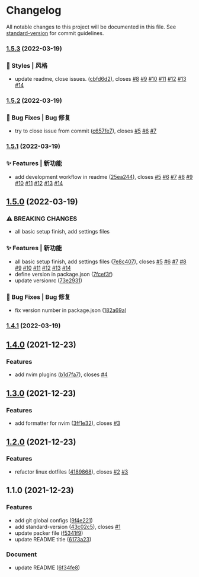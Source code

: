 # Changelog

All notable changes to this project will be documented in this file. See [standard-version](https://github.com/conventional-changelog/standard-version) for commit guidelines.

### [1.5.3](https://github.com/wancocoding/dotfiles/compare/v1.5.2...v1.5.3) (2022-03-19)


### 💄 Styles | 风格

* update readme, close issues. ([cbfd6d2](https://github.com/wancocoding/dotfiles/commit/cbfd6d25a45ddaae0708d71aab69e3c11b436002)), closes [#8](https://github.com/wancocoding/dotfiles/issues/8) [#9](https://github.com/wancocoding/dotfiles/issues/9) [#10](https://github.com/wancocoding/dotfiles/issues/10) [#11](https://github.com/wancocoding/dotfiles/issues/11) [#12](https://github.com/wancocoding/dotfiles/issues/12) [#13](https://github.com/wancocoding/dotfiles/issues/13) [#14](https://github.com/wancocoding/dotfiles/issues/14)

### [1.5.2](https://github.com/wancocoding/dotfiles/compare/v1.5.1...v1.5.2) (2022-03-19)


### 🐛 Bug Fixes | Bug 修复

* try to close issue from commit ([c657fe7](https://github.com/wancocoding/dotfiles/commit/c657fe756c26447428d287b2f361370b14b5758a)), closes [#5](https://github.com/wancocoding/dotfiles/issues/5) [#6](https://github.com/wancocoding/dotfiles/issues/6) [#7](https://github.com/wancocoding/dotfiles/issues/7)

### [1.5.1](https://github.com/wancocoding/dotfiles/compare/v1.5.0...v1.5.1) (2022-03-19)


### ✨ Features | 新功能

* add development workflow in readme ([25ea244](https://github.com/wancocoding/dotfiles/commit/25ea24423490bc81d878844bceb6924c7e499bd5)), closes [#5](https://github.com/wancocoding/dotfiles/issues/5) [#6](https://github.com/wancocoding/dotfiles/issues/6) [#7](https://github.com/wancocoding/dotfiles/issues/7) [#8](https://github.com/wancocoding/dotfiles/issues/8) [#9](https://github.com/wancocoding/dotfiles/issues/9) [#10](https://github.com/wancocoding/dotfiles/issues/10) [#11](https://github.com/wancocoding/dotfiles/issues/11) [#12](https://github.com/wancocoding/dotfiles/issues/12) [#13](https://github.com/wancocoding/dotfiles/issues/13) [#14](https://github.com/wancocoding/dotfiles/issues/14)

## [1.5.0](https://github.com/wancocoding/dotfiles/compare/v1.4.1...v1.5.0) (2022-03-19)


### ⚠ BREAKING CHANGES

* all basic setup finish, add settings files

### ✨ Features | 新功能

* all basic setup finish, add settings files ([7e8c407](https://github.com/wancocoding/dotfiles/commit/7e8c407ed38b6fda158aebc8b34d9a84dedf9bdd)), closes [#5](https://github.com/wancocoding/dotfiles/issues/5) [#6](https://github.com/wancocoding/dotfiles/issues/6) [#7](https://github.com/wancocoding/dotfiles/issues/7) [#8](https://github.com/wancocoding/dotfiles/issues/8) [#9](https://github.com/wancocoding/dotfiles/issues/9) [#10](https://github.com/wancocoding/dotfiles/issues/10) [#11](https://github.com/wancocoding/dotfiles/issues/11) [#12](https://github.com/wancocoding/dotfiles/issues/12) [#13](https://github.com/wancocoding/dotfiles/issues/13) [#14](https://github.com/wancocoding/dotfiles/issues/14)
* define version in package.json ([7fcef3f](https://github.com/wancocoding/dotfiles/commit/7fcef3f85a5e09eca63c43e5d4dfa689a98c3a11))
* update versionrc ([73e2931](https://github.com/wancocoding/dotfiles/commit/73e2931051fecd09f5c9eb300143f7780f749289))


### 🐛 Bug Fixes | Bug 修复

* fix version number in package.json ([182a69a](https://github.com/wancocoding/dotfiles/commit/182a69a9f7dcf591f76ea6d88d3d71b80c923d21))

### [1.4.1](https://gitee.com/rainytooo/dotfiles/compare/v1.4.0...v1.4.1) (2022-03-19)

## [1.4.0](https://github.com/wancocoding/dotfiles/compare/v1.3.0...v1.4.0) (2021-12-23)


### Features

* add nvim plugins ([b1d7fa7](https://github.com/wancocoding/dotfiles/commit/b1d7fa7c273cdc2310f14f62dd7a5cd9561c2703)), closes [#4](https://github.com/wancocoding/dotfiles/issues/4)

## [1.3.0](https://github.com/wancocoding/dotfiles/compare/v1.2.0...v1.3.0) (2021-12-23)


### Features

* add formatter for nvim ([3ff1e32](https://github.com/wancocoding/dotfiles/commit/3ff1e324ac6ee2750550b07ae9a3310f19befc30)), closes [#3](https://github.com/wancocoding/dotfiles/issues/3)

## [1.2.0](https://github.com/wancocoding/dotfiles/compare/v1.1.0...v1.2.0) (2021-12-23)


### Features

* refactor linux dotfiles ([4189868](https://github.com/wancocoding/dotfiles/commit/41898685067b2401ac0f8d86340f869cdd1546c3)), closes [#2](https://github.com/wancocoding/dotfiles/issues/2) [#3](https://github.com/wancocoding/dotfiles/issues/3)

## 1.1.0 (2021-12-23)


### Features

* add git global configs ([9f4e221](https://github.com/wancocoding/dotfiles/commit/9f4e221f341d8c252b2f494de331b930badde0dd))
* add standard-version ([43c02c5](https://github.com/wancocoding/dotfiles/commit/43c02c58eb03784d5c27e30ec5070098650efe04)), closes [#1](https://github.com/wancocoding/dotfiles/issues/1)
* update packer file ([f5341f9](https://github.com/wancocoding/dotfiles/commit/f5341f93c930969def3370f202874f492afff1cf))
* update README title ([6173a23](https://github.com/wancocoding/dotfiles/commit/6173a237976e3f0e76065614e91170c9f7f686fd))


### Document

* update README ([6f34fe8](https://github.com/wancocoding/dotfiles/commit/6f34fe82b57a5b3f71060c410dbf4174a3b8bd82))
